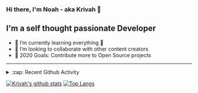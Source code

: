 ### Hi there, I'm Noah - aka Krivah 👋

## I'm a self thought passionate Developer

- 🌱 I’m currently learning everything 🤣
- 👯 I’m looking to collaborate with other content creators
- 🥅 2020 Goals: Contribute more to Open Source projects

---

<details>
  <summary>:zap: Recent Github Activity</summary>
  
<!--START_SECTION:activity-->
1. ❗️ Opened issue [#26](https://github.com/krivahtoo/group-manager/issues/26) in [krivahtoo/group-manager](https://github.com/krivahtoo/group-manager)
2. 🎉 Merged PR [#19](https://github.com/krivahtoo/group-manager/pull/19) in [krivahtoo/group-manager](https://github.com/krivahtoo/group-manager)
3. 🎉 Merged PR [#18](https://github.com/krivahtoo/group-manager/pull/18) in [krivahtoo/group-manager](https://github.com/krivahtoo/group-manager)
4. 🎉 Merged PR [#23](https://github.com/krivahtoo/group-manager/pull/23) in [krivahtoo/group-manager](https://github.com/krivahtoo/group-manager)
5. 🗣 Commented on [#18](https://github.com/krivahtoo/group-manager/issues/18) in [krivahtoo/group-manager](https://github.com/krivahtoo/group-manager)
<!--END_SECTION:activity-->

</details>


  [![Krivah's github stats](https://github-readme-stats.vercel.app/api?username=krivahtoo&count_private=true&theme=tokyonight)](https://github.com/anuraghazra/github-readme-stats)
  [![Top Langs](https://github-readme-stats.vercel.app/api/top-langs/?username=krivahtoo&layout=compact&langs_count=10&theme=tokyonight)](https://github.com/anuraghazra/github-readme-stats)


